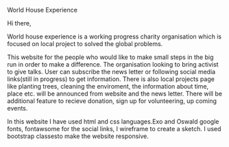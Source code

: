 World House Experience

Hi there,

World house experience is a working progress charity organisation which is focused on local project to solved the global problems.

This website for the people who would like to make small steps in the big run in order to make a difference.
The organisation looking to bring activist to give talks. User can subscribe the news letter or following social media links(still in progress) to get information.
There is also local projects page like planting trees, cleaning the enviroment, the information about time, place etc. will be announced from website and the news letter.
There will be additional feature to recieve donation, sign up for volunteering, up coming events.

In this website I have used html and css languages.Exo and Oswald google fonts, fontawsome for the social links, I wireframe to create a sketch. 
I used bootstrap classesto make the website responsive.




